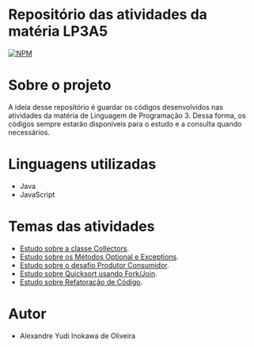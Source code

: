 # Repositório das atividades da matéria LP3A5
[![NPM](https://img.shields.io/npm/l/react)](https://github.com/AlexYud/LP3A5/blob/master/LICENSE) 

# Sobre o projeto

A ideia desse repositório é guardar os códigos desenvolvidos nas atividades da matéria de Linguagem de Programação 3. Dessa forma, os códigos sempre estarão disponíveis para o estudo e a consulta quando necessários.

# Linguagens utilizadas

- Java
- JavaScript

# Temas das atividades

- [Estudo sobre a classe Collectors](https://github.com/AlexYud/LP3A5/tree/master/Collectors).
- [Estudo sobre os Métodos Optional e Exceptions](https://github.com/AlexYud/LP3A5/tree/master/OptionalExceptions).
- [Estudo sobre o desafio Produtor Consumidor](https://github.com/AlexYud/LP3A5/tree/master/ProdutorConsumidorExclusao).
- [Estudo sobre Quicksort usando Fork/Join](https://github.com/AlexYud/LP3A5/tree/master/QuicksortForkJoin).
- [Estudo sobre Refatoração de Código](https://github.com/AlexYud/LP3A5/tree/master/Refactoring).

# Autor

- Alexandre Yudi Inokawa de Oliveira
